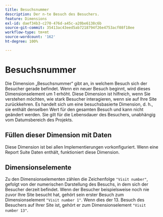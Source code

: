 ```yaml
---
title: Besuchsnummer
description: Der n-te Besuch des Besuchers.
feature: Dimensions
exl-id: daef34b3-c270-476d-a45c-a20be6138c6b
source-git-commit: 35413ac43eed5ab7218794f26e4753acf08f18ee
workflow-type: tm+mt
source-wordcount: '162'
ht-degree: 100%

---
```


# Besuchsnummer

Die Dimension „Besuchsnummer“ gibt an, in welchem Besuch sich der Besucher gerade befindet. Wenn ein neuer Besuch beginnt, wird dieses Dimensionselement um 1 erhöht. Diese Dimension ist hilfreich, wenn Sie verstehen möchten, wie stark Besucher interagieren, wenn sie auf Ihre Site zurückkehren. Es handelt sich um eine besuchsbasierte Dimension, d. h., sie enthält denselben Wert für den gesamten Besuch und kann nicht geändert werden. Sie gilt für die Lebensdauer des Besuchers, unabhängig vom Datumsbereich des Projekts.

## Füllen dieser Dimension mit Daten

Diese Dimension ist bei allen Implementierungen vorkonfiguriert. Wenn eine Report Suite Daten enthält, funktioniert diese Dimension.

## Dimensionselemente

Zu den Dimensionselementen zählen die Zeichenfolge `"Visit number"`, gefolgt von der numerischen Darstellung des Besuchs, in dem sich der Besucher derzeit befindet. Wenn der Besucher beispielsweise noch nie zuvor Ihre Site besucht hat, gehört sein erster Besuch zum Dimensionselement `"Visit number 1"`. Wenn dies der 13. Besuch des Besuchers auf Ihrer Site ist, gehört er zum Dimensionselement `"Visit number 13"`.
